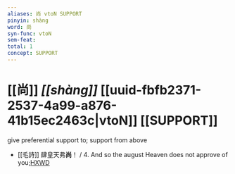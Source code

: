 ```yaml
---
aliases: 尚 vtoN SUPPORT
pinyin: shàng
word: 尚
syn-func: vtoN
sem-feat: 
total: 1
concept: SUPPORT 
---
```

# [[尚]] *[[shàng]]*  [[uuid-fbfb2371-2537-4a99-a876-41b15ec2463c|vtoN]] [[SUPPORT]]
give preferential support to; support from above
 - [[毛詩]] 肆皇天弗**尚**！ / 4. And so the august Heaven does not approve of you;[HXWD](https://hxwd.org/textview.html?location=KR1c0001_tls_025-17a.2)